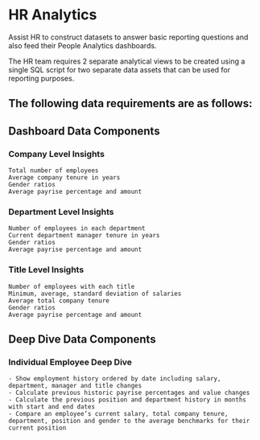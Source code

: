 # HR Analytics
Assist HR to construct datasets to answer basic reporting questions and also feed their People Analytics dashboards.

The HR team requires 2 separate analytical views to be created using a single SQL script for two separate data assets that can be used for reporting purposes.

## The following data requirements are as follows:

## Dashboard Data Components

### Company Level Insights

    Total number of employees
    Average company tenure in years
    Gender ratios
    Average payrise percentage and amount

### Department Level Insights

    Number of employees in each department
    Current department manager tenure in years
    Gender ratios
    Average payrise percentage and amount

### Title Level Insights

    Number of employees with each title
    Minimum, average, standard deviation of salaries
    Average total company tenure
    Gender ratios
    Average payrise percentage and amount

## Deep Dive Data Components

### Individual Employee Deep Dive

    - Show employment history ordered by date including salary, department, manager and title changes
    - Calculate previous historic payrise percentages and value changes
    - Calculate the previous position and department history in months with start and end dates
    - Compare an employee’s current salary, total company tenure, department, position and gender to the average benchmarks for their current position
